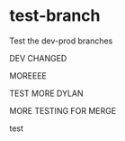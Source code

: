 # test-branch
Test the dev-prod branches


DEV CHANGED


MOREEEE


TEST MORE DYLAN



MORE TESTING FOR MERGE


test
